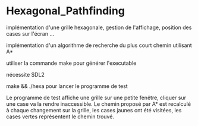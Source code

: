 # Hexagonal_Pathfinding

implémentation d'une grille hexagonale, gestion de l'affichage, position des cases sur l'écran ...

implémentation d'un algorithme de recherche du plus court chemin utilisant A*

utiliser la commande make pour générer l'executable

nécessite SDL2

make && ./hexa pour lancer le programme de test

Le programme de test affiche une grille sur une petite fenêtre, cliquer sur une case va la rendre inaccessible.
Le chemin proposé par A* est recalculé à chaque changement sur la grille, les cases jaunes ont été visitées, les cases vertes représentent le chemin trouvé.
